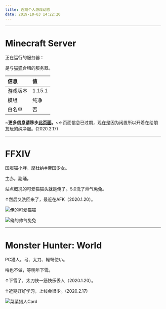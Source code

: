 ```yaml
---
title: 近期个人游戏动态
date: 2019-10-03 14:22:20
---
```


---

# Minecraft Server

正在运行的服务器：

是与[猫猫](https://www.weibo.com/u/5164803537?refer_flag=1005050005)合租的服务器。

| 信息 | 值 |
| :--- | :----  |
| 游戏版本 | 1.15.1 |
| 模组 | 纯净 |
| 白名单 | 否 |

**~更多信息请移步[此页面](../2019/11/12/McServerS3Info)。~**←页面信息已过期，现在是因为闲置所以开着在给朋友玩的纯净服。(2020.2.17)

---

# FFXIV

国服猫小胖，摩杜纳❃帝国少女。

主赤，副踊。

站点概况的可爱猫猫头就是俺了。5.0洗了帅气兔兔。

↑然后又洗回来了，最近在AFK（2020.1.20）。

![俺的可爱猫猫](https://i.loli.net/2019/10/04/orY2ZsdH3xeKqpz.png)

![俺的帅气兔兔](https://i.loli.net/2019/11/13/2WvmD53hfE4IHbF.png)

---

# Monster Hunter: World

PC猎人。弓、太刀、軽弩使い。

啥也不做，等明年下雪。

↑下雪了，太刀侠一筋快乐丢人（2020.1.20）。

↑近期好好学习，上线会很少。(2020.2.17)

![菜菜猎人Card](https://steamuserimages-a.akamaihd.net/ugc/784114509690780660/E259CEAAA8E824A7F418FD81BC45742CC2A30588/)